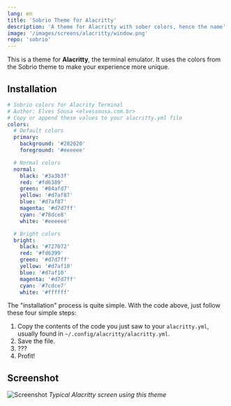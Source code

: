 ```yaml
---
lang: en
title: 'Sobrio Theme for Alacritty'
description: 'A theme for Alacritty with sober colors, hence the name'
image: '/images/screens/alacritty/window.png'
repo: 'sobrio'
---
```


This is a theme for **Alacritty**, the terminal emulator. It uses the colors from the Sobrio theme to make your experience more unique.

## Installation

```yaml
# Sobrio colors for Alacrity Terminal
# Author: Elves Sousa <elvessousa.com.br>
# Copy or append these values to your alacritty.yml file
colors:
  # Default colors
  primary:
    background: '#202020'
    foreground: '#eeeeee'

  # Normal colors
  normal:
    black: '#3a3b3f'
    red: '#fd6389'
    green: '#84afd7'
    yellow: '#d7af87'
    blue: '#d7af87'
    magenta: '#d7d7ff'
    cyan: '#78dce8'
    white: '#eeeeee'

  # Bright colors
  bright:
    black: '#727072'
    red: '#fd6399'
    green: '#d7d7ff'
    yellow: '#d7af10'
    blue: '#d7af10'
    magenta: '#d7d7ff'
    cyan: '#7cdce7'
    white: '#ffffff'
```

The "installation" process is quite simple. With the code above, just follow these four simple steps:

1. Copy the contents of the code you just saw to your `alacritty.yml`, usually found in `~/.config/alacritty/alacritty.yml`.
2. Save the file.
3. ???
4. Profit!

## Screenshot

![Screenshot](../images/screens/alacritty/window.png)
_Typical Alacritty screen using this theme_
